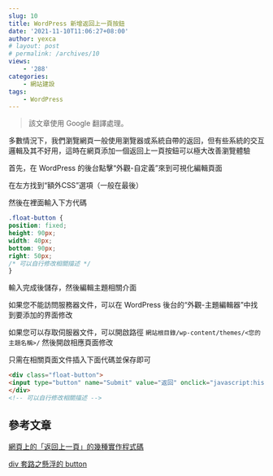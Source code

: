 ```yaml
---
slug: 10
title: WordPress 新增返回上一頁按鈕
date: '2021-11-10T11:06:27+08:00'
author: yexca
# layout: post
# permalink: /archives/10
views:
    - '288'
categories:
    - 網站建設
tags:
    - WordPress
---
```


> 該文章使用 Google 翻譯處理。

多數情況下，我們瀏覽網頁一般使用瀏覽器或系統自帶的返回，但有些系統的交互邏輯及其不好用，這時在網頁添加一個返回上一頁按鈕可以極大改善瀏覽體驗

首先，在 WordPress 的後台點擊“外觀-自定義”來到可視化編輯頁面

在左方找到“額外CSS”選項（一般在最後）

然後在裡面輸入下方代碼

```css
.float-button {
position: fixed;
height: 90px;
width: 40px;
bottom: 90px;
right: 50px;
/* 可以自行修改相關描述 */
}
```

輸入完成後儲存，然後編輯主題相關介面

如果您不能訪問服務器文件，可以在 WordPress 後台的“外觀-主題編輯器”中找到要添加的界面修改

如果您可以存取伺服器文件，可以開啟路徑 `網站根目錄/wp-content/themes/<您的主題名稱>/` 然後開啟相應頁面修改

只需在相關頁面文件插入下面代碼並保存即可

```html
<div class="float-button">
<input type="button" name="Submit" value="返回" onclick="javascript:history.back(-1);">
</div>
<!-- 可以自行修改相關描述 -->
```

## 參考文章

[網頁上的「返回上一頁」的幾種實作程式碼](https://www.cnblogs.com/Julia-Yuan/p/7978888.html)

[div 套路之懸浮的 button](https://blog.csdn.net/qq_34266804/article/details/88316086)